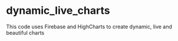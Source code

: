 # dynamic_live_charts
This code uses Firebase and HighCharts to create dynamic, live and beautiful charts
